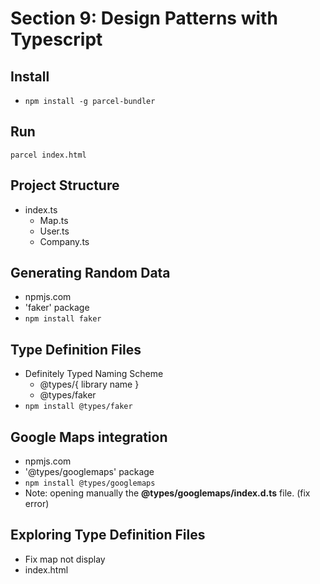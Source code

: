 # Section 9: Design Patterns with Typescript

## Install

- `npm install -g parcel-bundler`

## Run

`parcel index.html`

## Project Structure
- index.ts
  - Map.ts
  - User.ts
  - Company.ts

## Generating Random Data
- npmjs.com
- 'faker' package
- `npm install faker`

## Type Definition Files
- Definitely Typed Naming Scheme
  - @types/{ library name }
  - @types/faker
- `npm install @types/faker`

## Google Maps integration
- npmjs.com
- '@types/googlemaps' package
- `npm install @types/googlemaps`
- Note: opening manually the **@types/googlemaps/index.d.ts** file. (fix error)

## Exploring Type Definition Files
- Fix map not display
- index.html
  ```html
<style>
      html,
      body {
        height: 100%;
      }
</style>
  ```